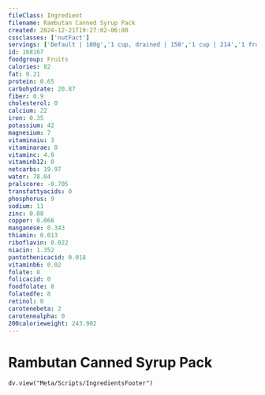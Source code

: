 ```yaml
---
fileClass: Ingredient
filename: Rambutan Canned Syrup Pack
created: 2024-12-21T19:27:02-06:00
cssclasses: ['nutFact']
servings: ['Default | 100g','1 cup, drained | 150','1 cup | 214','1 fruit | 9']
id: 168167
foodgroup: Fruits
calories: 82
fat: 0.21
protein: 0.65
carbohydrate: 20.87
fiber: 0.9
cholesterol: 0
calcium: 22
iron: 0.35
potassium: 42
magnesium: 7
vitaminaiu: 3
vitaminarae: 0
vitaminc: 4.9
vitaminb12: 0
netcarbs: 19.97
water: 78.04
pralscore: -0.705
transfattyacids: 0
phosphorus: 9
sodium: 11
zinc: 0.08
copper: 0.066
manganese: 0.343
thiamin: 0.013
riboflavin: 0.022
niacin: 1.352
pantothenicacid: 0.018
vitaminb6: 0.02
folate: 8
folicacid: 0
foodfolate: 8
folatedfe: 8
retinol: 0
carotenebeta: 2
carotenealpha: 0
200calorieweight: 243.902
---
```


# Rambutan Canned Syrup Pack

```dataviewjs
dv.view("Meta/Scripts/IngredientsFooter")
```